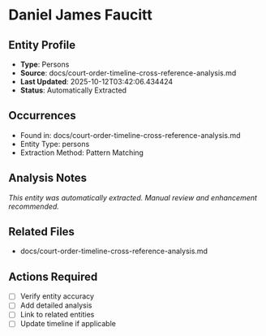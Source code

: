 # Daniel James Faucitt

## Entity Profile
- **Type**: Persons
- **Source**: docs/court-order-timeline-cross-reference-analysis.md
- **Last Updated**: 2025-10-12T03:42:06.434424
- **Status**: Automatically Extracted

## Occurrences
- Found in: docs/court-order-timeline-cross-reference-analysis.md
- Entity Type: persons
- Extraction Method: Pattern Matching

## Analysis Notes
*This entity was automatically extracted. Manual review and enhancement recommended.*

## Related Files
- docs/court-order-timeline-cross-reference-analysis.md

## Actions Required
- [ ] Verify entity accuracy
- [ ] Add detailed analysis
- [ ] Link to related entities
- [ ] Update timeline if applicable

